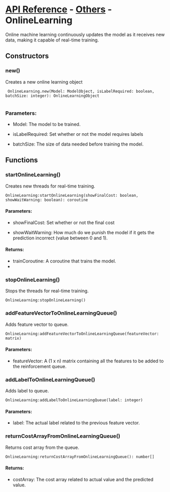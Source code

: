 # [API Reference](../../API.md) - [Others](../Others.md) - OnlineLearning

Online machine learning continuously updates the model as it receives new data, making it capable of real-time training.

## Constructors

### new()

Creates a new online learning object

```
 OnlineLearning.new(Model: ModelObject, isLabelRequired: boolean, batchSize: integer): OnlineLearningObject
 
```

### Parameters:

* Model: The model to be trained.

* isLabelRequired: Set whether or not the model requires labels

* batchSize: The size of data needed before training the model.

## Functions

### startOnlineLearning()

Creates new threads for real-time training.

```
OnlineLearning:startOnlineLearning(showFinalCost: boolean, showWaitWarning: boolean): coroutine
```

#### Parameters:

* showFinalCost: Set whether or not the final cost 

* showWaitWarning: How much do we punish the model if it gets the prediction incorrect (value between 0 and 1).

#### Returns:

* trainCoroutine: A coroutine that trains the model.
* 
### stopOnlineLearning()

Stops the threads for real-time training.

```
OnlineLearning:stopOnlineLearning()
```

### addFeatureVectorToOnlineLearningQueue()

Adds feature vector to queue.

```
OnlineLearning:addFeatureVectorToOnlineLearningQueue(featureVector: matrix)
```

#### Parameters:

* featureVector: A (1 x n) matrix containing all the features to be added to the reinforcement queue.

### addLabelToOnlineLearningQueue()

Adds label to queue.

```
OnlineLearning:addLabelToOnlineLearningQueue(label: integer)
```

#### Parameters:

* label: The actual label related to the previous feature vector.  

### returnCostArrayFromOnlineLearningQueue()

Returns cost array from the queue.

```
OnlineLearning:returnCostArrayFromOnlineLearningQueue(): number[]
```

#### Returns:

* costArray: The cost array related to actual value and the predicted value.
